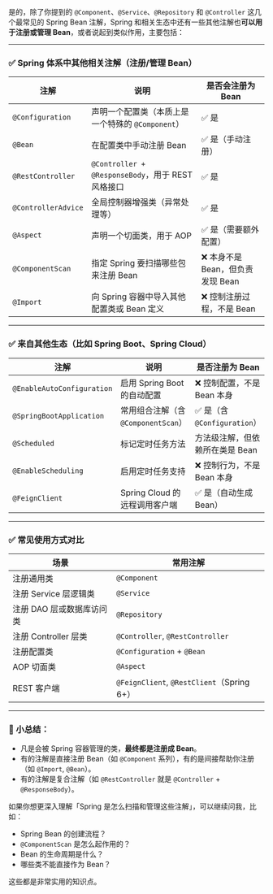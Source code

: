 是的，除了你提到的 `@Component`、`@Service`、`@Repository` 和 `@Controller` 这几个最常见的 Spring Bean 注解，Spring 和相关生态中还有一些其他注解也**可以用于注册或管理 Bean**，或者说起到类似作用，主要包括：

---

### ✅ Spring 体系中其他相关注解（注册/管理 Bean）

| 注解                  | 说明                                         | 是否会注册为 Bean            |
| ------------------- | ------------------------------------------ | ---------------------- |
| `@Configuration`    | 声明一个配置类（本质上是一个特殊的 `@Component`）            | ✅ 是                    |
| `@Bean`             | 在配置类中手动注册 Bean                             | ✅ 是（手动注册）              |
| `@RestController`   | `@Controller + @ResponseBody`，用于 REST 风格接口 | ✅ 是                    |
| `@ControllerAdvice` | 全局控制器增强类（异常处理等）                            | ✅ 是                    |
| `@Aspect`           | 声明一个切面类，用于 AOP                             | ✅ 是（需要额外配置）            |
| `@ComponentScan`    | 指定 Spring 要扫描哪些包来注册 Bean                   | ❌ 本身不是 Bean，但负责发现 Bean |
| `@Import`           | 向 Spring 容器中导入其他配置类或 Bean 定义               | ❌ 控制注册过程，不是 Bean       |

---

### ✅ 来自其他生态（比如 Spring Boot、Spring Cloud）

| 注解                         | 说明                         | 是否注册为 Bean              |
| -------------------------- | -------------------------- | ----------------------- |
| `@EnableAutoConfiguration` | 启用 Spring Boot 的自动配置       | ❌ 控制配置，不是 Bean 本身       |
| `@SpringBootApplication`   | 常用组合注解（含 `@ComponentScan`） | ✅ 是（含 `@Configuration`） |
| `@Scheduled`               | 标记定时任务方法                   | 方法级注解，但依赖所在类是 Bean      |
| `@EnableScheduling`        | 启用定时任务支持                   | ❌ 控制行为，不是 Bean 本身       |
| `@FeignClient`             | Spring Cloud 的远程调用客户端      | ✅ 是（自动生成 Bean）          |

---

### ✅ 常见使用方式对比

| 场景               | 常用注解                                     |
| ---------------- | ---------------------------------------- |
| 注册通用类            | `@Component`                             |
| 注册 Service 层逻辑类  | `@Service`                               |
| 注册 DAO 层或数据库访问类  | `@Repository`                            |
| 注册 Controller 层类 | `@Controller`, `@RestController`         |
| 注册配置类            | `@Configuration` + `@Bean`               |
| AOP 切面类          | `@Aspect`                                |
| REST 客户端         | `@FeignClient`, `@RestClient`（Spring 6+） |

---

### 🔑 小总结：

* 凡是会被 Spring 容器管理的类，**最终都是注册成 Bean**。
* 有的注解是直接注册 Bean（如 `@Component` 系列），有的是间接帮助你注册（如 `@Import`, `@Bean`）。
* 有的注解是复合注解（如 `@RestController` 就是 `@Controller` + `@ResponseBody`）。

如果你想更深入理解「Spring 是怎么扫描和管理这些注解」，可以继续问我，比如：

* Spring Bean 的创建流程？
* `@ComponentScan` 是怎么起作用的？
* Bean 的生命周期是什么？
* 哪些类不能直接作为 Bean？

这些都是非常实用的知识点。
